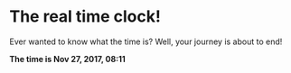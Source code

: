 # The real time clock!

Ever wanted to know what the time is? Well, your journey is about to end!

**The time is Nov 27, 2017, 08:11**